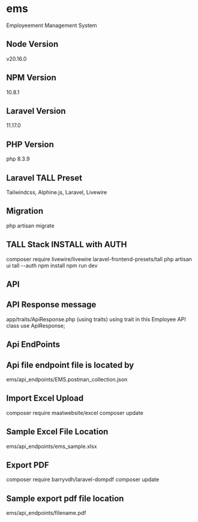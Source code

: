 # ems
Employeement Management System

## Node Version
v20.16.0
## NPM Version
10.8.1
## Laravel Version
11.17.0
## PHP Version
php 8.3.9
## Laravel TALL Preset
Tailwindcss,
Alphine.js,
Laravel,
Livewire
## Migration 

php artisan migrate

## TALL Stack INSTALL with AUTH
composer require livewire/livewire laravel-frontend-presets/tall
php artisan ui tall --auth
npm install
npm run dev
## API
## API Response message
app/traits/ApiResponse.php (using traits)
using trait in this Employee API class
  use ApiResponse;
## Api EndPoints

## Api file endpoint file is located by 

ems/api_endpoints/EMS.postman_collection.json
## Import Excel Upload

composer require maatwebsite/excel
composer update

## Sample Excel File Location
ems/api_endpoints/ems_sample.xlsx

##  Export PDF

composer require barryvdh/laravel-dompdf
composer update

## Sample export pdf file location
ems/api_endpoints/filename.pdf






